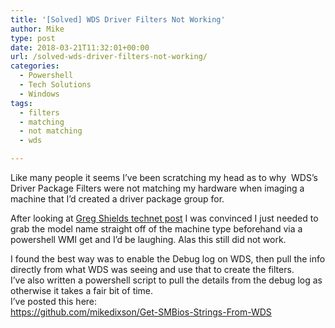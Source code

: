 ```yaml
---
title: '[Solved] WDS Driver Filters Not Working'
author: Mike
type: post
date: 2018-03-21T11:32:01+00:00
url: /solved-wds-driver-filters-not-working/
categories:
  - Powershell
  - Tech Solutions
  - Windows
tags:
  - filters
  - matching
  - not matching
  - wds

---
```

Like many people it seems I&#8217;ve been scratching my head as to why  WDS&#8217;s Driver Package Filters were not matching my hardware when imaging a machine that I&#8217;d created a driver package group for.

After looking at [Greg Shields technet post][1] I was convinced I just needed to grab the model name straight off of the machine type beforehand via a powershell WMI get and I&#8217;d be laughing. Alas this still did not work.

I found the best way was to enable the Debug log on WDS, then pull the info directly from what WDS was seeing and use that to create the filters.  
I&#8217;ve also written a powershell script to pull the details from the debug log as otherwise it takes a fair bit of time.  
I&#8217;ve posted this here:  
<https://github.com/mikedixson/Get-SMBios-Strings-From-WDS>

 [1]: https://technet.microsoft.com/en-us/library/hh241327.aspx